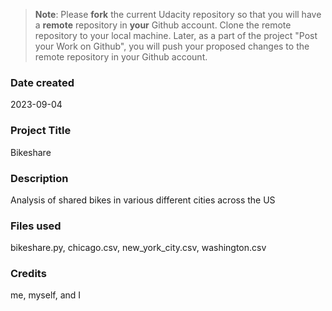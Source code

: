 >**Note**: Please **fork** the current Udacity repository so that you will have a **remote** repository in **your** Github account. Clone the remote repository to your local machine. Later, as a part of the project "Post your Work on Github", you will push your proposed changes to the remote repository in your Github account.

### Date created
2023-09-04

### Project Title
Bikeshare

### Description
Analysis of shared bikes in various different cities across the US

### Files used
bikeshare.py, chicago.csv, new_york_city.csv, washington.csv

### Credits
me, myself, and I
